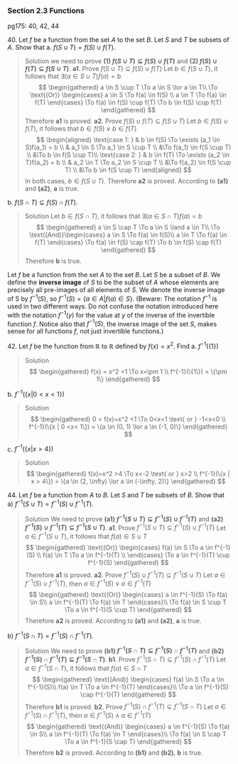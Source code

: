 ### Section 2.3 Functions
pg175: 40, 42, 44

40\. Let $f$ be a function from the set $A$ to the set $B$. Let $S$ and $T$ be subsets of $A$. Show that
a. $f(S \cup T) = f(S) \cup f(T)$.
>Solution
we need to prove **(1) $f(S \cup T) \subseteq f(S) \cup f(T)$** and **(2) $f(S) \cup f(T) \subseteq f(S \cup T)$**.
**a1**. Prove $f(S \cup T) \subseteq f(S) \cup f(T)$
Let $b \in f(S \cup T)$, it follows that $\exists (a \in S \cup T)f(a) = b$
$$
\begin{gathered}
a \in S \cup T \To a \in S \lor a \in T\\
\To \text{(Or)} \begin{cases}
a \in S \To f(a) \in f(S) \\
a \in T \To f(a) \in f(T)
\end{cases}
\To f(a) \in f(S) \cup f(T) \To b \in f(S) \cup f(T)
\end{gathered}
$$
Therefore **a1** is proved.
**a2**. Prove $f(S) \cup f(T) \subseteq f(S \cup T)$
Let $b \in f(S) \cup f(T)$, it follows that $b \in f(S) \lor b \in f(T)$
$$
\begin{aligned}
\text{case 1: } & b \in f(S) \To \exists (a_1 \in S)f(a_1) = b \\
& a_1 \in S \To a_1 \in S \cup T \\
&\To f(a_1) \in f(S \cup T) \\
&\To b \in f(S \cup T)\\
\text{case 2: } & b \in f(T) \To \exists (a_2 \in T)f(a_2) = b \\
& a_2 \in T \To a_2 \in S \cup T \\
&\To f(a_2) \in f(S \cup T) \\
&\To b \in f(S \cup T)
\end{aligned}
$$
In both cases, $b \in f(S \cup T)$. Therefore **a2** is proved.
According to **(a1)** and **(a2)**, **a** is true.

b. $f(S \cap T) \subseteq f(S) \cap f(T)$.
>Solution
Let $b \in f(S \cap T)$, it follows that $\exists (a \in S \cap T)f(a) = b$
$$
\begin{gathered}
a \in S \cap T \To a \in S \land a \in T\\
\To \text{(And)}\begin{cases}
a \in S \To f(a) \in f(S)\\
a \in T \To f(a) \in f(T)
\end{cases}
\To f(a) \in f(S) \cap f(T) \To b \in f(S) \cap f(T)
\end{gathered}
$$
Therefore **b** is true.

Let $f$ be a function from the set $A$ to the set $B$. Let $S$ be a subset of $B$. We define the **inverse image** of $S$ to be the subset of $A$ whose elements are precisely all pre-images of all elements of $S$. We denote the inverse image of S by $f^{-1}(S)$, so $f^{-1}(S) = \{a \in A | f (a) \in S\}$. (Beware: The notation $f^{-1}$ is used in two different ways. Do not confuse the notation introduced here with the notation $f^{-1}(y)$ for the value at $y$ of the inverse of the invertible function $f$. Notice also that $f^{-1}(S)$, the inverse image of the set $S$, makes sense for all functions $f$, not just invertible functions.)

42\. Let $f$ be the function from $\mathbb {R}$ to $\mathbb {R}$ defined by $f(x) = x^2$. Find
a. $f^{-1}(\{1\})$
>Solution
$$
\begin{gathered}
f(x) = x^2 =1 \To x=\pm 1 \\
f^{-1}(\{1\}) = \{\pm 1\}
\end{gathered}
$$

b. $f^{-1}(\{x | 0 <x< 1\})$
>Solution
$$
\begin{gathered}
0 < f(x)=x^2 <1 \To 0<x<1 \text{ or } -1<x<0 \\
f^{-1}(\{x | 0 <x< 1\}) = \{a \in (0, 1) \lor a \in (-1, 0)\}
\end{gathered}
$$

c. $f^{-1}(\{x | x > 4\})$
>Solution
$$
\begin{gathered}
f(x)=x^2 >4 \To x<-2 \text{ or } x>2 \\
f^{-1}(\{x | x > 4\}) = \{a \in (2, \infty) \lor a \in (-\infty, 2)\}
\end{gathered}
$$

44\. Let $f$ be a function from $A$ to $B$. Let $S$ and $T$ be subsets of $B$. Show that
a) $f^{-1}(S \cup T) = f^{-1}(S) \cup f^{-1}(T)$.
>Solution
We need to prove **(a1) $f^{-1}(S \cup T) \subseteq f^{-1}(S) \cup f^{-1}(T)$** and **(a2) $f^{-1}(S) \cup f^{-1}(T) \subseteq f^{-1}(S \cup T)$**.
**a1**. Prove $f^{-1}(S \cup T) \subseteq f^{-1}(S) \cup f^{-1}(T)$
Let $a \in f^{-1}(S \cup T)$, it follows that $f(a) \in S \cup T$
$$
\begin{gathered}
\text{(Or)} \begin{cases}
f(a) \in S \To a \in f^{-1}(S) \\
f(a) \in T \To a \in f^{-1}(T) \\
\end{cases}
\To a \in f^{-1}(T) \cup f^{-1}(S)
\end{gathered}
$$
Therefore **a1** is proved.
**a2**. Prove $f^{-1}(S) \cup f^{-1}(T) \subseteq f^{-1}(S \cup T)$
Let $a \in f^{-1}(S) \cup f^{-1}(T)$, then $a \in f^{-1}(S) \lor a \in f^{-1}(T)$
$$
\begin{gathered}
\text{(Or)} \begin{cases}
a \in f^{-1}(S) \To f(a) \in S\\
a \in f^{-1}(T) \To f(a) \in T
\end{cases}\\
\To f(a) \in S \cup T \To a \in f^{-1}(S \cup T)
\end{gathered}
$$
Therefore **a2** is proved.
According to **(a1)** and **(a2)**, **a** is true.

b) $f^{-1}(S \cap T) = f^{-1}(S) \cap f^{-1}(T)$.
>Solution
We need to prove **(b1) $f^{-1}(S \cap T) \subseteq f^{-1}(S) \cap f^{-1}(T)$** and **(b2) $f^{-1}(S) \cap f^{-1}(T) \subseteq f^{-1}(S \cap T)$**.
**b1**. Prove $f^{-1}(S \cap T) \subseteq f^{-1}(S) \cap f^{-1}(T)$
Let $a \in f^{-1}(S \cap T)$, it follows that $f(a) \in S \cap T$
$$
\begin{gathered}
\text{(And)} \begin{cases}
f(a) \in S \To a \in f^{-1}(S)\\
f(a) \in T \To a \in f^{-1}(T)
\end{cases}\\
\To a \in f^{-1}(S) \cap f^{-1}(T)
\end{gathered}
$$
Therefore **b1** is proved.
**b2**. Prove $f^{-1}(S) \cap f^{-1}(T) \subseteq f^{-1}(S \cap T)$
Let $a \in f^{-1}(S) \cap f^{-1}(T)$, then $a \in f^{-1}(S) \land a \in f^{-1}(T)$
$$
\begin{gathered}
\text{(And)} \begin{cases}
a \in f^{-1}(S) \To f(a) \in S\\
a \in f^{-1}(T) \To f(a) \in T
\end{cases}\\
\To f(a) \in S \cap T \To a \in f^{-1}(S \cap T)
\end{gathered}
$$
Therefore **b2** is proved.
According to **(b1)** and **(b2)**, **b** is true.

